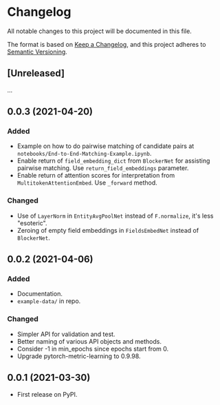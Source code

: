 # Changelog
All notable changes to this project will be documented in this file.

The format is based on [Keep a Changelog](https://keepachangelog.com/en/1.0.0/),
and this project adheres to [Semantic Versioning](https://semver.org/spec/v2.0.0.html).

## [Unreleased]

...

## 0.0.3 (2021-04-20)

### Added

- Example on how to do pairwise matching of candidate pairs at `notebooks/End-to-End-Matching-Example.ipynb`.
- Enable return of `field_embedding_dict` from `BlockerNet` for assisting pairwise matching. Use `return_field_embeddings` parameter.
- Enable return of attention scores for interpretation from `MultitokenAttentionEmbed`. Use `_forward` method.

### Changed

- Use of `LayerNorm` in `EntityAvgPoolNet` instead of `F.normalize`, it's less "esoteric".
- Zeroing of empty field embeddings in `FieldsEmbedNet` instead of `BlockerNet`.

## 0.0.2 (2021-04-06)

### Added

- Documentation.
- `example-data/` in repo.

### Changed

- Simpler API for validation and test.
- Better naming of various API objects and methods.
- Consider -1 in min_epochs since epochs start from 0.
- Upgrade pytorch-metric-learning to 0.9.98.

## 0.0.1 (2021-03-30)

- First release on PyPI.
